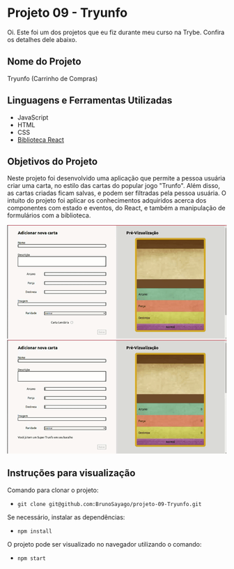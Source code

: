 # Projeto 09 - Tryunfo

Oi. Este foi um dos projetos que eu fiz durante meu curso na Trybe. Confira os detalhes dele abaixo.




## Nome do Projeto
Tryunfo (Carrinho de Compras)
## Linguagens e Ferramentas Utilizadas

 - JavaScript
 - HTML
 - CSS
 - [Biblioteca React](https://pt-br.reactjs.org/)


## Objetivos do Projeto
Neste projeto foi desenvolvido uma aplicação que permite a pessoa usuária criar uma carta, no estilo das cartas do popular jogo "Trunfo". Além disso, as cartas criadas ficam salvas, e podem ser filtradas pela pessoa usuária. O intuito do projeto foi aplicar os conhecimentos adquiridos acerca dos componentes com estado e eventos, do React, e também a manipulação de formulários com a biblioteca.

![Screenshot](screenshot1.gif)
![Screenshot](screenshot2.gif)

## Instruções para visualização
Comando para clonar o projeto:
 - `git clone git@github.com:BrunoSayago/projeto-09-Tryunfo.git`
 
Se necessário, instalar as dependências:
 - `npm install`
  
O projeto pode ser visualizado no navegador utilizando o comando:
- `npm start`
